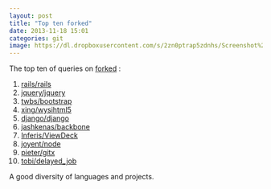 ```yaml
---
layout: post
title: "Top ten forked"
date: 2013-11-18 15:01
categories: git
image: https://dl.dropboxusercontent.com/s/2zn0ptrap5zdnhs/Screenshot%202013-11-18%2014.59.49.png
---
```


The top ten of queries on [forked](http://forked.yannick.io) :


1. [rails/rails](https://github.com/rails/rails)
2. [jquery/jquery](https://github.com/jquery/jquery)
3. [twbs/bootstrap](https://github.com/twbs/bootstrap)
4. [xing/wysihtml5](https://github.com/xing/wysihtml5)
5. [django/django](https://github.com/django/django)
6. [jashkenas/backbone](https://github.com/jashkenas/backbone)
7. [Inferis/ViewDeck](https://github.com/Inferis/ViewDeck)
8. [joyent/node](https://github.com/joyent/node)  
9. [pieter/gitx](https://github.com/pieter/gitx)
10. [tobi/delayed_job](https://github.com/tobi/delayed_job)

A good diversity of languages and projects.

